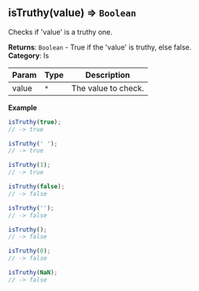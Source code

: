 <a name="isTruthy"></a>

## isTruthy(value) ⇒ <code>Boolean</code>
Checks if 'value' is a truthy one.

**Returns**: <code>Boolean</code> - True if the 'value' is truthy, else false.  
**Category**: Is  

| Param | Type | Description |
| --- | --- | --- |
| value | <code>\*</code> | The value to check. |

**Example**  
```js
isTruthy(true);
// -> true

isTruthy(' ');
// -> true

isTruthy(1);
// -> true

isTruthy(false);
// -> false

isTruthy('');
// -> false

isTruthy();
// -> false

isTruthy(0);
// -> false

isTruthy(NaN);
// -> false
```
